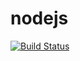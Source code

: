 # nodejs

[![Build Status](https://travis-ci.org/adamdxc/nodejs.svg?branch=master)](https://travis-ci.org/adamdxc/nodejs)
